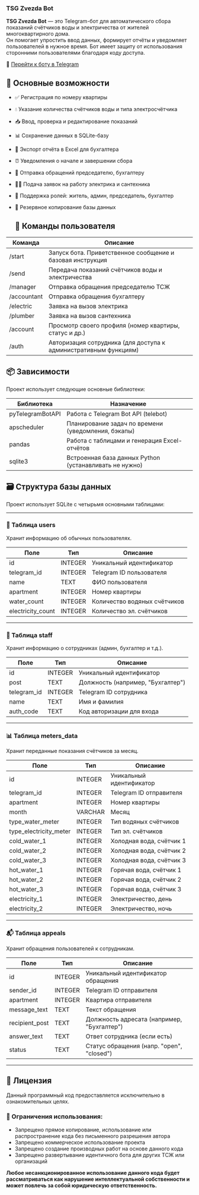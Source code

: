 ### TSG Zvezda Bot
**TSG Zvezda Bot** — это Telegram-бот для автоматического сбора показаний счётчиков воды и электричества от жителей многоквартирного дома.  
Он помогает упростить ввод данных, формирует отчёты и уведомляет пользователей в нужное время.
Бот имеет защиту от использования сторонними пользователями благодаря коду доступа. 

📲 [Перейти к боту в Telegram](https://t.me/Tsg_zvezda_bot)

## 📌 Основные возможности

- ✅ Регистрация по номеру квартиры
- 💧 Указание количества счётчиков воды и типа электросчётчика
- 📥 Ввод, проверка и редактирование показаний
- 📊 Сохранение данных в SQLite-базу
- 📁 Экспорт отчёта в Excel для бухгалтера
- ⏰ Уведомления о начале и завершении сбора
- 🧾 Отправка обращений председателю, бухгалтеру
- 👨‍🔧 Подача заявок на работу электрика и сантехника
- 👥 Поддержка ролей: житель, админ, председатель, бухгалтер
- 💾 Резервное копирование базы данных

  ## 📖 Команды пользователя

| Команда         | Описание                                                   |
|-----------------|------------------------------------------------------------|
| /start        | Запуск бота. Приветственное сообщение и базовая инструкция |
| /send         | Передача показаний счётчиков воды и электричества          |
| /manager      | Отправка обращения председателю ТСЖ                        |
| /accountant   | Отправка обращения бухгалтеру                              |
| /electric     | Заявка на вызов электрика                                  |
| /plumber      | Заявка на вызов сантехника                                  |
| /account      | Просмотр своего профиля (номер квартиры, статус и др.)     |
| /auth         | Авторизация сотрудника (для доступа к административным функциям) |

## 📦 Зависимости

Проект использует следующие основные библиотеки:

| Библиотека          | Назначение                                                     |
|---------------------|----------------------------------------------------------------|
| pyTelegramBotAPI  | Работа с Telegram Bot API (telebot)                          |
| apscheduler       | Планирование задач по времени (уведомления, бэкапы)            |
| pandas            | Работа с таблицами и генерация Excel-отчётов                  |
| sqlite3           | Встроенная база данных Python (устанавливать не нужно)         |

## 🗃 Структура базы данных

Проект использует SQLite с четырьмя основными таблицами:

---

### 📄 Таблица users

Хранит информацию об обычных пользователях.

| Поле              | Тип        | Описание                        |
|-------------------|------------|----------------------------------|
| id              | INTEGER    | Уникальный идентификатор        |
| telegram_id     | INTEGER      | Telegram ID пользователя        |
| name            | TEXT         | ФИО пользователя               |
| apartment       | INTEGER      | Номер квартиры                  |
| water_count     | INTEGER    | Количество водяных счётчиков    |
| electricity_count | INTEGER  | Количество эл. счётчиков        |

---

### 👥 Таблица staff

Хранит информацию о сотрудниках (админ, бухгалтер и т.д.).

| Поле           | Тип      | Описание                            |
|----------------|----------|--------------------------------------|
| id           | INTEGER  | Уникальный идентификатор            |
| post         | TEXT     | Должность (например, "Бухгалтер")   |
| telegram_id  | INTEGER    | Telegram ID сотрудника              |
| name         | TEXT     | Имя и фамилия                       |
| auth_code    | TEXT     | Код авторизации для входа          |

---

### 📊 Таблица meters_data

Хранит переданные показания счётчиков за месяц.

| Поле                    | Тип      | Описание                                 |
|-------------------------|----------|-------------------------------------------|
| id                    | INTEGER  | Уникальный идентификатор                 |
| telegram_id           | INTEGER    | Telegram ID отправителя                  |
| apartment             | INTEGER     | Номер квартиры                           |
| month                 | VARCHAR    | Месяц                |
| type_water_meter      | INTEGER   | Тип водяных счётчиков                    |
| type_electricity_meter| INTEGER     | Тип эл. счётчиков                        |
| cold_water_1          | INTEGER  | Холодная вода, счётчик 1                 |
| cold_water_2          | INTEGER  | Холодная вода, счётчик 2                 |
| cold_water_3          | INTEGER  | Холодная вода, счётчик 3                 |
| hot_water_1           | INTEGER  | Горячая вода, счётчик 1                  |
| hot_water_2           | INTEGER  | Горячая вода, счётчик 2                  |
| hot_water_3           | INTEGER  | Горячая вода, счётчик 3                  |
| electricity_1         | INTEGER  | Электричество, день                      |
| electricity_2         | INTEGER  | Электричество, ночь                      |

---

### 📬 Таблица appeals

Хранит обращения пользователей к сотрудникам.

| Поле           | Тип      | Описание                                  |
|----------------|----------|--------------------------------------------|
| id           | INTEGER  | Уникальный идентификатор обращения         |
| sender_id    |INTEGER    | Telegram ID отправителя                    |
| apartment    |INTEGER     | Квартира отправителя                       |
| message_text | TEXT     | Текст обращения                            |
| recipient_post | TEXT   | Должность адресата (например, "Бухгалтер") |
| answer_text  | TEXT     | Ответ сотрудника (если есть)               |
| status       | TEXT     | Статус обращения (напр. "open", "closed") |

---
## 📄 Лицензия
Данный программный код предоставляется исключительно в ознакомительных целях.

### 🚫 Ограничения использования:
- Запрещено прямое копирование, использование или распространение кода без письменного разрешения автора
- Запрещено коммерческое использование проекта
- Запрещено создание производных работ на основе данного кода
- Запрещено развертывание идентичного бота для других ТСЖ или организаций

**Любое несанкционированное использование данного кода будет рассматриваться как нарушение интеллектуальной собственности и может повлечь за собой юридическую ответственность.**
